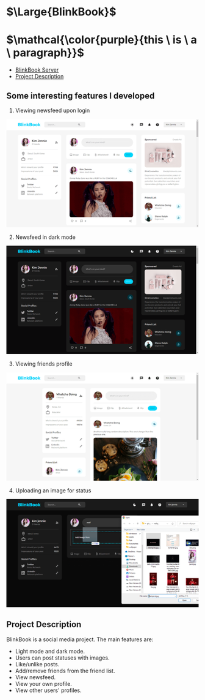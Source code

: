 # $\Large{BlinkBook}$

# $\mathcal{\color{purple}{this \ is \ a \ paragraph}}$

<!-- # $\Large{hello}$ -->

<!-- 4. $\text{hello}$ -->

<!-- 5. $\textit{hello}$ -->

<!-- 6. $\textcolor{olive}{\TeX} \ \textcolor{darkgray}{workaround \ found \ by \ Dassalem \ Mohammed \ Yasser}$ -->

<!-- 7. $\mathscr{\color{red}{mon}\color{white}{day}}$ -->

<!-- 8. $\mathfrak{\color{lime}{this \ is \ a \ paragraph \ in \ another \ font}}$ -->

<!-- 9. $\mathscr{\color{red}{this} \ \ \color{blue}{is \ \ a \ \ paragraph} \ \ \color{yellow}{in \ \ another \ \ font}}$ -->

<!-- 10. $\mathbb{\color{teal}{this \ is \ a } \ \color{magenta}{paragraph \ in \ another \ font}}$ -->

- [BlinkBook Server](https://github.com/ThakurSaad/blinkbook-server)
- [Project Description](https://github.com/ThakurSaad/blinkbook-client#project-description)

## Some interesting features I developed

1. Viewing newsfeed upon login

![BlinkBook 1](<https://github.com/ThakurSaad/blinkbook-client/blob/main/src/assets/blinkbook%20(1).png>)

2. Newsfeed in dark mode

![BlinkBook 4](<https://github.com/ThakurSaad/blinkbook-client/blob/main/src/assets/blinkbook%20(4).png>)

3. Viewing friends profile

![BlinkBook 3](<https://github.com/ThakurSaad/blinkbook-client/blob/main/src/assets/blinkbook%20(3).png>)

4. Uploading an image for status

![BlinkBook 2](<https://github.com/ThakurSaad/blinkbook-client/blob/main/src/assets/blinkbook%20(2).png>)

## Project Description

BlinkBook is a social media project. The main features are:

- Light mode and dark mode.
- Users can post statuses with images.
- Like/unlike posts.
- Add/remove friends from the friend list.
- View newsfeed.
- View your own profile.
- View other users' profiles.
